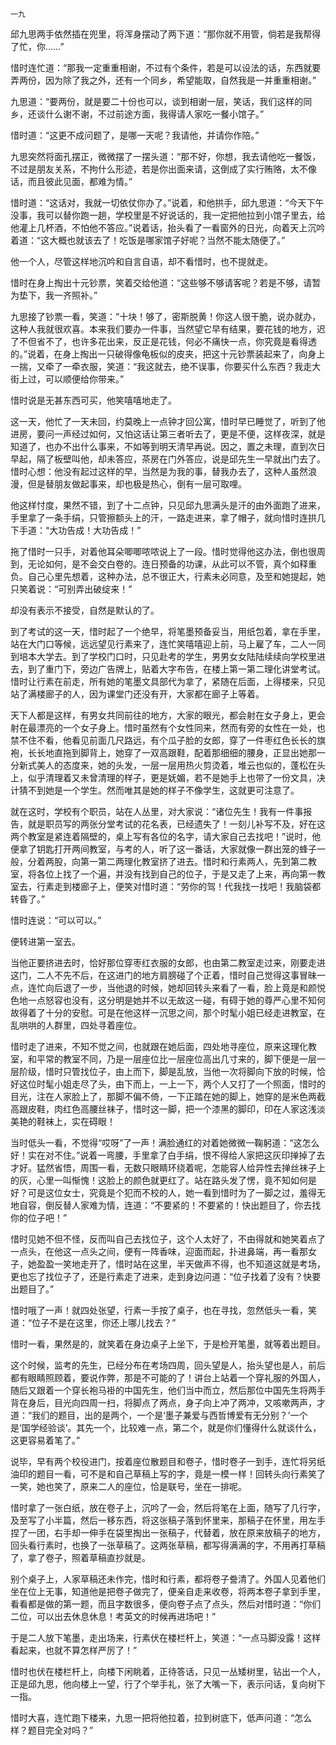     一九 

   邱九思两手依然插在兜里，将浑身摆动了两下道：“那你就不用管，倘若是我帮得了忙，你……”

   惜时连忙道：“那我一定重重相谢，不过有个条件，若是可以设法的话，东西就要弄两份，因为除了我之外，还有一个同乡，希望能取，自然我是一并重重相谢。”

   九思道：“要两份，就是要二十份也可以，谈到相谢一层，笑话，我们这样的同乡，还谈什么谢不谢，不过前途方面，我得请人家吃一餐小馆子。”

   惜时道：“这更不成问题了，是哪一天呢？我请他，并请你作陪。”

   九思突然将面孔摆正，微微摆了一摆头道：“那不好，你想，我去请他吃一餐饭，不过是朋友关系，不拘什么形迹，若是你出面来请，这倒成了实行贿赂，太不像话，而且彼此见面，都难为情。”

   惜时道：“这话对，我就一切依仗你办了。”说着，和他拱手，邱九思道：“今天下午没事，我可以替你跑一趟，学校里是不好说话的，我一定把他拉到小馆子里去，给他灌上几杯酒，不怕他不答应。”说着话，抬头看了一看窗外的日光，向着天上沉吟着道：“这大概也就该去了！吃饭是哪家馆子好呢？当然不能太随便了。”

   他一个人，尽管这样地沉吟和自言自语，却不看惜时，也不提就走。

   惜时在身上掏出十元钞票，笑着交给他道：“这些够不够请客呢？若是不够，请暂为垫下，我一齐照补。”

   九思接了钞票一看，笑道：“十块！够了，密斯脱黄！你这人很干脆，说办就办，这种人我就很欢喜。本来我们要办一件事，当然望它早有结果，要花钱的地方，迟了不但省不了，也许多花出来，反正是花钱，何必不痛快一点，你究竟是看得透的。”说着，在身上掏出一只破得像龟板似的皮夹，把这十元钞票装起来了，向身上一揣，又牵了一牵衣服，笑道：“我这就去，绝不误事，你要买什么东西？我走大街上过，可以顺便给你带来。”

   惜时说是无甚东西可买，他笑嘻嘻地走了。

   这一天，他忙了一天未回，约莫晚上一点钟才回公寓，惜时早已睡觉了，听到了他进房，要问一声经过如何，又怕这话让第三者听去了，更是不便，这样夜深，就是知道了，也办不出什么事来，不如等到明天清早再说。因之，置之未理，直到次日早起，隔了板壁叫他，却未答应，茶房在门外答应，说是邱先生一早就出门去了。惜时心想：他没有起过这样的早，当然是为我的事，替我办去了，这种人虽然浪漫，但是替朋友做起事来，却也极是热心，倒有一层可取哩。

   他这样忖度，果然不错，到了十二点钟，只见邱九思满头是汗的由外面跑了进来，手里拿了一条手绢，只管擦额头上的汗，一路走进来，拿了帽子，就向惜时连拱几下手道：“大功告成！大功告成！”

   拖了惜时一只手，对着他耳朵唧唧哝哝说上了一段。惜时觉得他这办法，倒也很周到，无论如何，是不会交白卷的。连日预备的功课，从此可以不管，真个如释重负。自己心里先想着，这种办法，总不很正大，行素未必同意，及至和她提起，她只笑着说：“可别弄出破绽来！”

   却没有表示不接受，自然是默认的了。

   到了考试的这一天，惜时起了一个绝早，将笔墨预备妥当，用纸包着，拿在手里，站在大门口等候，远远望见行素来了，连忙笑嘻嘻迎上前，马上雇了车，二人一同到培本大学去。到了学校门口时，只见赴考的学生，男男女女陆陆续续向学校里进去，到了重门下，旁边广告牌上，贴着大字布告，在楼上第一第二理化讲堂考试。惜时让行素在前走，所有她的笔墨文具部代为拿了，紧随在后面，上得楼来，只见站了满楼廊子的人，因为课堂门还没有开，大家都在廊子上等着。

   天下人都是这样，有男女共同前往的地方，大家的眼光，都会射在女子身上，更会射在最漂亮的一个女子身上。惜时虽然有个女性同来，然而有旁的女性在一处，也禁不住不看，他看见前面几尺路远，有个瓜子脸的女郎，穿了一件枣红色长长的旗袍，长长地直拖到脚背上，她穿了一双高跟鞋，配着那细细的腰身，正显出她那一分新式美人的态度来，她的头发，一层一层用热火剪烫着，堆云也似的，蓬松在头上，似乎清理着又未曾清理的样子，更是妩媚，若不是她手上也带了一份文具，决计猜不到她是一个学生。然而唯其是她的样子不像学生，这就更可注意了。

   就在这时，学校有个职员，站在人丛里，对大家说：“诸位先生！我有一件事报告，就是职员写的两张分堂考试的花名表，已经遗失了！一刻儿补写不及，好在这两个教室是紧连着隔壁的，桌上写有各位的名字，请大家自己去找吧！”说时，他便拿了钥匙打开两间教室，与考的人，听了这一番话，大家就像一群出笼的蜂子一般，分着两股，向第一第二两理化教室挤了进去。惜时和行素两人，先到第二教室，将各位上找了一个遍，并没有找到自己的位子，于是又走了上来，再向第一教室去，行素走到楼廊子上，便笑对惜时道：“劳你的驾！代我找一找吧！我脑袋都转昏了。”

   惜时连说：“可以可以。”

   便转进第一室去。

   当他正要挤进去时，恰好那位穿枣红衣服的女郎，也由第二教室走过来，刚要走进这门，二人不先不后，在这进门的地方肩膀碰了个正着，惜时自己觉得这事冒昧一点，连忙向后退了一步，当他退的时候，她却回转头来看了一看，脸上竟是和颜悦色地一点怒容也没有，这分明是她并不以无故这一碰，有碍于她的尊严心里不知何故得着了十分的安慰。可是在他这样一沉思之间，那个时髦小姐已经走进教室，在乱哄哄的人群里，四处寻着座位。

   惜时走了进来，不知不觉之间，也就跟在她后面，四处地寻座位，原来这理化教室，和平常的教室不同，乃是一层座位比一层座位高出几寸来的，脚下便是一层一层阶级，惜时只管找位子，由上而下，脚是乱放，当他一次将脚向下放的时候，恰好这位时髦小姐走尽了头，由下而上，一上一下，两个人又打了一个照面，惜时的目光，注在人家脸上了，那脚不偏不倚，一下正踏在她的脚上，她穿的是米色两截高跟皮鞋，肉红色高腰丝袜子，惜时这一脚，把一个漆黑的脚印，印在人家这浅淡美艳的鞋袜上，实在碍眼！

   当时低头一看，不觉得“哎呀”了一声！满脸通红的对着她微微一鞠躬道：“这怎么好！实在对不住。”说着一弯腰，手里拿了白手绢，恨不得给人家把这灰印掸掉了去才好。猛然省悟，周围一看，无数只眼睛环绕着呢，怎能容人给异性去掸丝袜子上的灰，心里一叫惭愧！这脸上的颜色就更红了。站在路头发了愣，竟不知如何是好？可是这位女士，究竟是个犯而不校的人，她一看到惜时为了一脚之过，羞得无地自容，倒反替人家难为情，连道：“不要紧的！不要紧的！快出题目了，你去找你的位子吧！”

   惜时见她不但不怪，反而叫自己去找位子，这个人太好了，不由得就和她笑着点了一点头，在他这一点头之间，便有一阵香味，迎面而起，扑进鼻端，再一看那女子，她盈盈一笑地走开了，惜时站在这里，半天做声不得，也不知道这就是考场，更也忘了找位子了，还是行素走了进来，走到身边问道：“位子找着了没有？快要出题目了。”

   惜时哦了一声！就四处张望，行素一手按了桌子，也在寻找，忽然低头一看，笑道：“位子不是在这里，你还上哪儿找去？”

   惜时一看，果然是的，就笑着在身边桌子上坐下，于是检开笔墨，就等着出题目。

   这个时候，监考的先生，已经分布在考场四周，回头望是人，抬头望也是人，前后都有眼睛照顾着，要说作弊，那是不可能的了！讲台上站着一个穿礼服的外国人，随后又跟着一个穿长袍马褂的中国先生，他们当中而立，然后那位中国先生将两手背在身后，目光向四周一扫，将脚点了两点，身子向上冲了两冲，又咳嗽两声，才道：“我们的题目，出的是两个，一个是‘墨子兼爱与西哲博爱有无分别？’一个是‘国学经验谈’。其先一个，比较难一点，第二个，就是你们懂得什么就谈什么，这更容易着笔了。”

   说毕，早有两个校役进门，按着座位散题目和卷子，惜时卷子一到手，连忙将另纸油印的题目一看，可不是和自己草稿上写的字，竟是一模一样！回转头向行素笑了一笑，她也笑了，原来二人的座位，恰是联号，坐在一排呢。

   惜时拿了一张白纸，放在卷子上，沉吟了一会，然后将笔在上面，随写了几行字，及至写了小半篇，然后一移东西，将这张稿子落到怀里来，那稿子在怀里，用左手捏了一团，右手却一伸手在袋里掏出一张稿子，代替着，放在原来放稿子的地方，回头看行素时，也换了一张草稿了。这两张草稿，都写得满满的字，不用再打草稿了，拿了卷子，照着草稿直抄就是。

   别个桌子上，人家草稿还未作完，惜时和行素，都将卷子誊清了。外国人见着他们坐在位上无事，知道他是把卷子做完了，便亲自走来收卷，将两本卷子拿到手里，看看都是做的第一题，而且字数很多，便向卷子点了点头，然后对惜时道：“你们二位，可以出去休息休息！考英文的时候再进场吧！”

   于是二人放下笔墨，走出场来，行素伏在楼栏杆上，笑道：“一点马脚没露！这样看起来，也就不算怎样严厉了！”

   惜时也伏在楼栏杆上，向楼下闲眺着，正待答话，只见一丛矮树里，钻出一个人，正是邱九思，他向楼上一望，行了个举手礼，张了大嘴一下，表示问话，复向树下一指。

   惜时大喜，连忙跑下楼来，九思一把将他拉着，拉到树底下，低声问道：“怎么样？题目完全对吗？”

